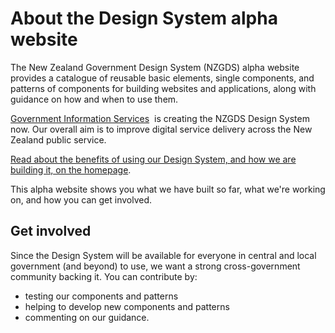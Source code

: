 # About the Design System alpha website

<P styleSize="large">
    The New Zealand Government Design System (NZGDS) alpha website provides
    a catalogue of reusable basic elements, single components, and patterns of
    components for building websites and applications, along with guidance on
    how and when to use them. 
</P>

[Government Information Services](https://www.digital.govt.nz/digital-government/leadership-and-governance/government-chief-digital-officer-gcdo/who-supports-the-gcdo/)&nbsp;
is creating the NZGDS Design System now. Our overall aim is to improve digital
service delivery across the New Zealand public service.

[Read about the benefits of using our Design System, and how we are building it, on the homepage](https://design-system-alpha.digital.govt.nz/).

This alpha website shows you what we have built so far, what we're working on,
and how you can get involved.

## Get involved

Since the Design System will be available for everyone in central and local
government (and beyond) to use, we want a strong cross-government community
backing it. You can contribute by:

- testing our components and patterns
- helping to develop new components and patterns
- commenting on our guidance.
